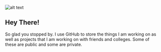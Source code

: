 ![alt text](https://raw.githubusercontent.com/tprinty/tprinty/master/code.gif "I Like to code.")


## Hey There!

So glad you stopped by. I use GitHub to store the things I am working on as well as projects that I am working on with friends and colleges. Some of these are public and some are private. 


<!--
**tprinty/tprinty** is a ✨ _special_ ✨ repository because its `README.md` (this file) appears on your GitHub profile.

Here are some ideas to get you started:

- 🔭 I’m currently working on ...
- 🌱 I’m currently learning ...
- 👯 I’m looking to collaborate on ...
- 🤔 I’m looking for help with ...
- 💬 Ask me about ...
- 📫 How to reach me: ...
- 😄 Pronouns: ...
- ⚡ Fun fact: ...
-->

